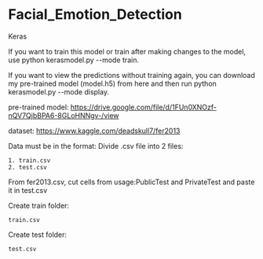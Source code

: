 # Facial_Emotion_Detection

Keras


If you want to train this model or train after making changes to the model, use python kerasmodel.py --mode train.

If you want to view the predictions without training again, you can download my pre-trained model (model.h5) from here and then run python kerasmodel.py --mode display.


pre-trained model: https://drive.google.com/file/d/1FUn0XNOzf-nQV7QjbBPA6-8GLoHNNgv-/view

dataset: https://www.kaggle.com/deadskull7/fer2013

Data must be in the format:
  Divide .csv file into 2 files:

    1. train.csv
    2. test.csv
From fer2013.csv, cut cells from usage:PublicTest and PrivateTest and paste it in test.csv

Create train folder:

    train.csv
    
Create test folder:

    test.csv
